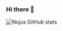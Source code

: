 ### Hi there 👋
![Nojus GitHub stats](https://github-readme-stats.vercel.app/api?username=nojussta&show_icons=true&theme=vue-dark&count_private=true&show_icons=true)
<!--
**nojussta/nojussta** is a ✨ _special_ ✨ repository because its `README.md` (this file) appears on your GitHub profile.

Here are some ideas to get you started:

- 🔭 I’m currently working on ...
- 🌱 I’m currently learning ...
- 👯 I’m looking to collaborate on ...
- 🤔 I’m looking for help with ...
- 💬 Ask me about ...
- 📫 How to reach me: ...
- 😄 Pronouns: ...
- ⚡ Fun fact: ...
-->
